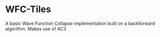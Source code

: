 # WFC-Tiles
A basic Wave Function Collapse implementation built on a backforward algorithm. Makes use of AC3

